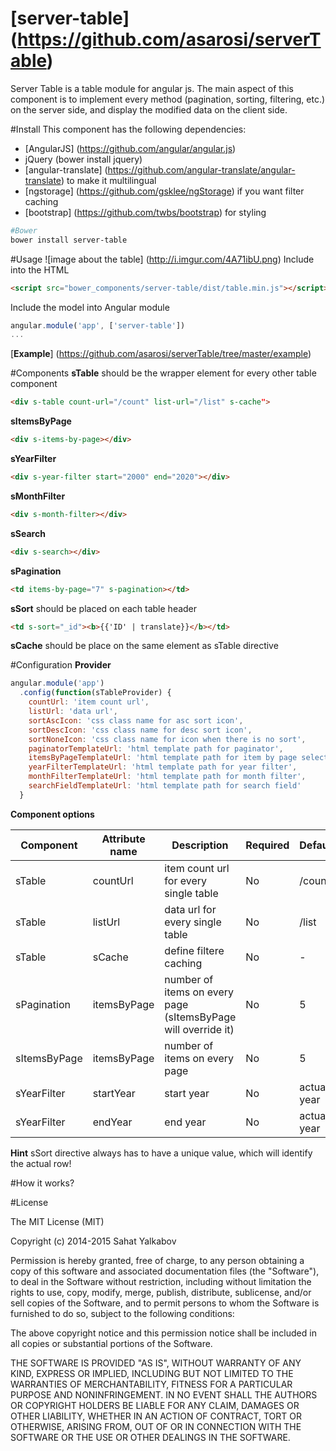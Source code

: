 # [server-table] (https://github.com/asarosi/serverTable)
Server Table is a table module for angular js. The main aspect of this component is to implement every method (pagination, sorting, filtering, etc.) on the server side, and display the modified data on the client side.

#Install
This component has the following dependencies:
 * [AngularJS] (https://github.com/angular/angular.js)
 * jQuery (bower install jquery)
 * [angular-translate] (https://github.com/angular-translate/angular-translate) to make it multilingual
 * [ngstorage] (https://github.com/gsklee/ngStorage) if you want filter caching 
 * [bootstrap] (https://github.com/twbs/bootstrap) for styling
 
```bash
#Bower
bower install server-table
```
 
#Usage
![image about the table] (http://i.imgur.com/4A71ibU.png)
Include into the HTML
```html
<script src="bower_components/server-table/dist/table.min.js"></script>
```
Include the model into Angular module
```js
angular.module('app', ['server-table'])
...
```
[**Example**] (https://github.com/asarosi/serverTable/tree/master/example)

#Components
**sTable** should be the wrapper element for every other table component
```html
<div s-table count-url="/count" list-url="/list" s-cache">
```
**sItemsByPage**
```html
<div s-items-by-page></div>
```
**sYearFilter**
```html
<div s-year-filter start="2000" end="2020"></div>
```
**sMonthFilter**
```html
<div s-month-filter></div>
```
**sSearch**
```html
<div s-search></div>
```
**sPagination**
```html
<td items-by-page="7" s-pagination></td>
```
**sSort** should be placed on each table header
```html
<td s-sort="_id"><b>{{'ID' | translate}}</b></td>
```
**sCache** should be place on the same element as sTable directive

#Configuration
**Provider**
```js
angular.module('app')
  .config(function(sTableProvider) {
    countUrl: 'item count url',
    listUrl: 'data url',
    sortAscIcon: 'css class name for asc sort icon',
    sortDescIcon: 'css class name for desc sort icon',
    sortNoneIcon: 'css class name for icon when there is no sort',
    paginatorTemplateUrl: 'html template path for paginator',
    itemsByPageTemplateUrl: 'html template path for item by page selector',
    yearFilterTemplateUrl: 'html template path for year filter',
    monthFilterTemplateUrl: 'html template path for month filter',
    searchFieldTemplateUrl: 'html template path for search field'
  }
```
**Component options**

Component   | Attribute name | Description                                                   | Required | Default
------------|----------------|---------------------------------------------------------------|----------|--------
sTable      | countUrl       | item count url for every single table                         | No       | /count
sTable      | listUrl        | data url for every single table                               | No       | /list
sTable      | sCache         | define filtere caching                                        | No       | -
sPagination | itemsByPage    | number of items on every page (sItemsByPage will override it) | No       | 5
sItemsByPage| itemsByPage    | number of items on every page                                 | No       | 5
sYearFilter | startYear      | start year                                                    | No       | actual year
sYearFilter | endYear        | end year                                                      | No       | actual year

**Hint**
sSort directive always has to have a unique value, which will identify the actual row!

#How it works?

#License

The MIT License (MIT)

Copyright (c) 2014-2015 Sahat Yalkabov

Permission is hereby granted, free of charge, to any person obtaining a copy of
this software and associated documentation files (the "Software"), to deal in
the Software without restriction, including without limitation the rights to
use, copy, modify, merge, publish, distribute, sublicense, and/or sell copies of
the Software, and to permit persons to whom the Software is furnished to do so,
subject to the following conditions:

The above copyright notice and this permission notice shall be included in all
copies or substantial portions of the Software.

THE SOFTWARE IS PROVIDED "AS IS", WITHOUT WARRANTY OF ANY KIND, EXPRESS OR
IMPLIED, INCLUDING BUT NOT LIMITED TO THE WARRANTIES OF MERCHANTABILITY, FITNESS
FOR A PARTICULAR PURPOSE AND NONINFRINGEMENT. IN NO EVENT SHALL THE AUTHORS OR
COPYRIGHT HOLDERS BE LIABLE FOR ANY CLAIM, DAMAGES OR OTHER LIABILITY, WHETHER
IN AN ACTION OF CONTRACT, TORT OR OTHERWISE, ARISING FROM, OUT OF OR IN
CONNECTION WITH THE SOFTWARE OR THE USE OR OTHER DEALINGS IN THE SOFTWARE.
